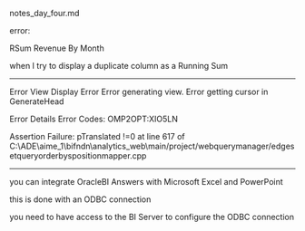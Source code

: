 notes_day_four.md

error: 

RSum Revenue By Month

when I try to display a duplicate column as a Running Sum

---

Error
View Display Error
Error generating view.  Error getting cursor in GenerateHead

Error Details
  Error Codes: OMP2OPT:XIO5LN

  Assertion Failure: pTranslated !=0 at line 617 of C:\ADE\aime_1\bifndn\analytics_web\main/project/webquerymanager/edgesetqueryorderbyspositionmapper.cpp

 ---

you can integrate OracleBI Answers with Microsoft Excel and PowerPoint

this is done with an ODBC connection

you need to have access to the BI Server to configure the ODBC connection